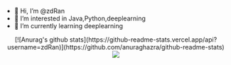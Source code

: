 - 👋 Hi, I’m @zdRan
- 👀 I’m interested in Java,Python,deeplearning
- 🌱 I’m currently learning deeplearning


<div align="center">
    [![Anurag's github stats](https://github-readme-stats.vercel.app/api?username=zdRan)](https://github.com/anuraghazra/github-readme-stats)
    <img  src="https://github-readme-streak-stats.herokuapp.com/?user=zdRan" />
</div>
<!---
zdRan/zdRan is a ✨ special ✨ repository because its `README.md` (this file) appears on your GitHub profile.
You can click the Preview link to take a look at your changes.
--->

